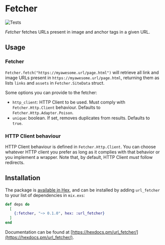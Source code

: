 # Fetcher

![Tests](https://github.com/gorkaio/fetcher/workflows/verify/badge.svg)

_Fetcher_ fetches URLs present in image and anchor tags in a given URL.

## Usage

### Fetcher

`Fetcher.fetch("https://myawesome.url/page.html")` will retrieve all link and image URLs present in `https://myawesome.url/page.html`, returning them as lists `links` and `assets` in `Fetcher.SiteData` struct.

Some options you can provide to the fetcher:

- `http_client`: HTTP Client to be used. Must comply with `Fetcher.Http.Client` behaviour. Defaults to `Fetcher.Http.Adapter.Poison`.
- `unique`: boolean. If set, removes duplicates from results. Defaults to `true`.

### HTTP Client behaviour

HTTP Client behaviour is defined in `Fetcher.Http.Client`. You can choose whatever HTTP client you prefer as long as it complies with that behavior or you implement a wrapper. Note that, by default, HTTP Client _must_ follow redirects.

## Installation

The package is [available in Hex](https://hex.pm/packages/url_fetcher), and can be installed
by adding `url_fetcher` to your list of dependencies in `mix.exs`:

```elixir
def deps do
  [
    {:fetcher, "~> 0.1.0", hex: :url_fetcher}
  ]
end
```

Documentation can be found at [https://hexdocs.pm/url_fetcher/](https://hexdocs.pm/url_fetcher/).

